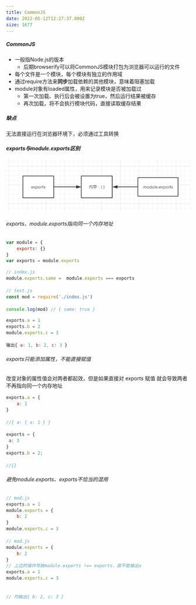 ```yaml
---
title: CommonJS
date: 2022-05-12T12:27:37.000Z
size: 1677
---
```

##### CommonJS

- 一般指Node.js的版本
  - 后期browserify可以将CommonJS模块打包为浏览器可以运行的文件
- 每个文件是一个模块，每个模块有独立的作用域
- 通过require方法来**同步**加载依赖的其他模块，意味着阻塞加载
- module对象有loaded属性，用来记录模块是否被加载过
  - 第一次加载、执行后会被设置为true，然后运行结果被缓存
  - 再次加载，将不会执行模块代码，直接读取缓存结果

##### 缺点

无法直接运行在浏览器环境下，必须通过工具转换

##### exports与module.exports区别
![diff](../../public/js/exports.png)
###### exports、module.exports指向同一个内存地址
```javascript
var module = {
	exports: {}
}
var exports = module.exports
```

```javascript
// index.js
module.exports.same =  module.exports === exports

// test.js
const mod = require('./index.js')

console.log(mod) // { same: true }
```

```javascript
exports.a = 1
exports.b = 2
module.exports.c = 3

输出{ a: 1, b: 2, c: 3 }
```

###### exports只能添加属性，不能直接赋值

改变对象的属性值会对两者都起效，但是如果直接对 exports 赋值 就会导致两者不再指向同一个内存地址

```javascript
exports.a = {
	a: 1
}

//{ a: { a: 1 } }

exports = {
 a: 3
}
exports.b = 2;

//{}
```

###### 避免module.exports、exports不恰当的混用

```javascript
// mod.js
exports.a = 1
module.exports = {
    b: 2
}
module.exports.c = 3

// mod.js
module.exports = {
    b: 2
}
// 上边的操作导致module.exports !== exports，故不能输出a
exports.a = 1
module.exports.c = 3


// 均输出{ b: 2, c: 3 }
```

